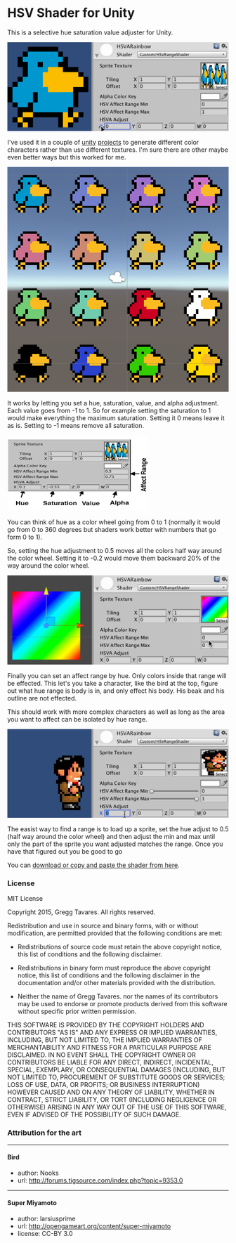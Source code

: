 HSV Shader for Unity
====================

This is a selective hue saturation value adjuster for Unity.

<img src="images/hsva-bird.gif" />

I've used it in a couple of [unity](http://github.com/greggman/hft-unity2dplatformer)
[projects](http://github.com/greggman/hft-unity-multi-game-example) to generate different color
characters rather than use different textures. I'm sure there are other
maybe even better ways but this worked for me.

<img src="images/birds.png" width="614" height="512" />

It works by letting you set a hue, saturation, value, and alpha
adjustment. Each value goes from -1 to 1. So for example setting
the saturation to 1 would make everything the maximum saturation.
Setting it 0 means leave it as is. Setting to -1 means remove
all saturation.

<img src="images/material-settings.png" width="321" height="172" />

You can think of hue as a color wheel going from 0 to 1 (normally it would go from 0 to 360 degrees but
shaders work better with numbers that go form 0 to 1).

So, setting the hue adjustment to 0.5 moves all the colors half way around the color wheel. Setting it
to -0.2 would move them backward 20% of the way around the color wheel.

<img src="images/hsva-rainbow.gif" />

Finally you can set an affect range by hue. Only colors inside that range will be effected.
This let's you take a character, like the bird at the top, figure out what hue range is body
is in, and only effect his body. His beak and his outline are not effected.

This should work with more complex characters as well as long as the area you want to affect
can be isolated by hue range.

<img src="images/hsva-miyamoto.gif" />

The easist way to find a range is to load up a sprite, set the hue adjust to 0.5 (half way around
the color wheel) and then adjust the min and max until only the part of the sprite you want
adjusted matches the range. Once you have that figured out you be good to go

You can [download or copy and paste the shader from here](https://github.com/greggman/hsva-unity/blob/master/Assets/Shaders/HSVRangeShader.shader).

### License

MIT License

Copyright 2015, Gregg Tavares.
All rights reserved.

Redistribution and use in source and binary forms, with or without
modification, are permitted provided that the following conditions are
met:

*   Redistributions of source code must retain the above copyright
    notice, this list of conditions and the following disclaimer.

*   Redistributions in binary form must reproduce the above
    copyright notice, this list of conditions and the following disclaimer
    in the documentation and/or other materials provided with the
    distribution.

*   Neither the name of Gregg Tavares. nor the names of its
    contributors may be used to endorse or promote products derived from
    this software without specific prior written permission.

THIS SOFTWARE IS PROVIDED BY THE COPYRIGHT HOLDERS AND CONTRIBUTORS
"AS IS" AND ANY EXPRESS OR IMPLIED WARRANTIES, INCLUDING, BUT NOT
LIMITED TO, THE IMPLIED WARRANTIES OF MERCHANTABILITY AND FITNESS FOR
A PARTICULAR PURPOSE ARE DISCLAIMED. IN NO EVENT SHALL THE COPYRIGHT
OWNER OR CONTRIBUTORS BE LIABLE FOR ANY DIRECT, INDIRECT, INCIDENTAL,
SPECIAL, EXEMPLARY, OR CONSEQUENTIAL DAMAGES (INCLUDING, BUT NOT
LIMITED TO, PROCUREMENT OF SUBSTITUTE GOODS OR SERVICES; LOSS OF USE,
DATA, OR PROFITS; OR BUSINESS INTERRUPTION) HOWEVER CAUSED AND ON ANY
THEORY OF LIABILITY, WHETHER IN CONTRACT, STRICT LIABILITY, OR TORT
(INCLUDING NEGLIGENCE OR OTHERWISE) ARISING IN ANY WAY OUT OF THE USE
OF THIS SOFTWARE, EVEN IF ADVISED OF THE POSSIBILITY OF SUCH DAMAGE.

### Attribution for the art

---
#### Bird

*   author: Nooks
*   url: http://forums.tigsource.com/index.php?topic=9353.0

---
#### Super Miyamoto

*   author: larsiusprime
*   url: http://opengameart.org/content/super-miyamoto
*   license: CC-BY 3.0




